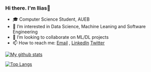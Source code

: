### Hi there. I'm Ilias👋


- 🎓 Computer Science Student, AUEB
- 👀 I’m interested in Data Science, Machine Leaning and Software Engineering
- 👯 I’m looking to collaborate on ML/DL projects
- 📫 How to reach me: [Email](stoyian@gmail.com) , [LinkedIn](https://www.linkedin.com/in/ilias-stogiannidis-6b3958176/) [Twitter](https://twitter.com/stoyvn_)

[![My github stats](https://github-readme-stats.vercel.app/api?username=stoyian&count_private=true&show_icons=true&theme=radical&hide_rank=false)](https://github.com/anuraghazra/github-readme-stats)

[![Top Langs](https://github-readme-stats.vercel.app/api/top-langs/?username=stoyian)](https://github.com/anuraghazra/github-readme-stats)
